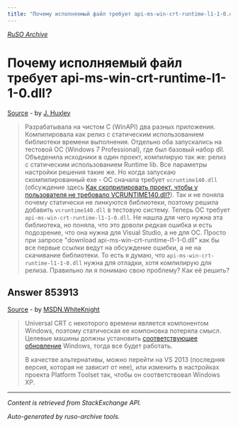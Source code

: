 ```yaml
---
title: "Почему исполняемый файл требует api-ms-win-crt-runtime-l1-1-0.dll?"
---
```

<p><i><a href="https://github.com/MSDN-WhiteKnight/ruso-archive/">RuSO Archive</a></i></p>
<h1>Почему исполняемый файл требует api-ms-win-crt-runtime-l1-1-0.dll?</h1>
<p><a href="https://ru.stackoverflow.com/questions/853885/%d0%9f%d0%be%d1%87%d0%b5%d0%bc%d1%83-%d0%b8%d1%81%d0%bf%d0%be%d0%bb%d0%bd%d1%8f%d0%b5%d0%bc%d1%8b%d0%b9-%d1%84%d0%b0%d0%b9%d0%bb-%d1%82%d1%80%d0%b5%d0%b1%d1%83%d0%b5%d1%82-api-ms-win-crt-runtime-l1-1-0-dll">Source</a> - by <a href="https://ru.stackoverflow.com/users/292257/j-huxley">J. Huxley</a></p>
<blockquote>
<p>Разрабатывала на чистом С (WinAPI) два разных приложения. Компилировала как релиз с статическим использованием библиотеки времени выполнения. Отдельно оба запускались на тестовой ОС (Windows 7 Professional), где был базовый набор dll. Объеденила исходники в один проект, компилирую так же: релиз с статическим использованием Runtime lib. Все параметры настройки решения такие же. Но когда запускаю скомпилированный exe - ОС сначала требует <code>vcruntime140.dll</code> (обсуждение здесь <a href="https://ru.stackoverflow.com/questions/844473/%d0%9a%d0%b0%d0%ba-%d1%81%d0%ba%d0%be%d0%bf%d1%80%d0%b8%d0%bb%d0%b8%d1%80%d0%be%d0%b2%d0%b0%d1%82%d1%8c-%d0%bf%d1%80%d0%be%d0%b5%d0%ba%d1%82-%d1%87%d1%82%d0%be%d0%b1%d1%8b-%d1%83-%d0%bf%d0%be%d0%bb%d1%8c%d0%b7%d0%be%d0%b2%d0%b0%d1%82%d0%b5%d0%bb%d1%8f-%d0%bd%d0%b5-%d1%82%d1%80%d0%b5%d0%b1%d0%be%d0%b2%d0%b0%d0%bb%d0%be-vcruntime140-dll/844502?noredirect=1#comment1356350_844502">Как скоприлировать проект, чтобы у пользователя не требовало VCRUNTIME140.dll?</a>). Так и не поняла почему статически не линкуются библиотеки, поэтому решила добавить <code>vcruntime140.dll</code> в тестовую систему. Теперь ОС требует <code>api-ms-win-crt-runtime-l1-1-0.dll</code>. Не нашла для чего нужна эта библиотека, но поняла, что это доволи редкая ошибка и есть подозрение, что она нужна для Visual Studio, а не для ОС. Просто при запросе "download api-ms-win-crt-runtime-l1-1-0.dll" как бы все первые ссылки ведут на обсуждение ошибки, а не на скачивание библиотеки. То есть я думаю, что <code>api-ms-win-crt-runtime-l1-1-0.dll</code> нужна для отладки, хотя компилирую для релиза. Правильно ли я понимаю свою проблему? Как её решить?</p>

</blockquote>
<h2>Answer 853913</h2>
<p><a href="https://ru.stackoverflow.com/a/853913/">Source</a> - by <a href="https://ru.stackoverflow.com/users/240512/msdn-whiteknight">MSDN.WhiteKnight</a></p>
<blockquote>
<p>Universal CRT с некоторого времени является компонентом Windows, поэтому статическая ее компоновка потеряла смысл. Целевые машины должны установить <a href="https://support.microsoft.com/en-us/help/2999226/update-for-universal-c-runtime-in-windows" rel="nofollow noreferrer">соответствующее обновление</a> Windows, тогда все будет работать. </p>

<p>В качестве альтернативы, можно перейти на VS 2013 (последняя версия, которая не зависит от нее), или изменить в настройках проекта Platform Toolset так, чтобы он соответствовал Windows XP.</p>

</blockquote>
<hr/>
<p><i>Content is retrieved from StackExchange API. </i></p>
<p><i>Auto-generated by ruso-archive tools. </i></p>
